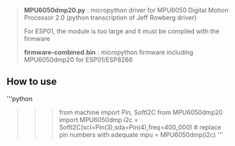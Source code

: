 > __MPU6050dmp20.py__ : micropython driver for MPU6050 Digital Motion Processor 2.0 (python transcription of Jeff Rowberg driver)
>
> For ESP01, the module is too large and it must be compiled with the firmware
> 
> __firmware-combined.bin__ : micropython firmware including MPU6050dmp20 for ESP01/ESP8266

## How to use

'''python
>>> from machine import Pin, SoftI2C
>>> from MPU6050dmp20 import MPU6050dmp
>>> i2c = SoftI2C(scl=Pin(3),sda=Pin(4),freq=400_000) # replace pin numbers with adequate
>>> mpu = MPU6050dmp(i2c)
'''
